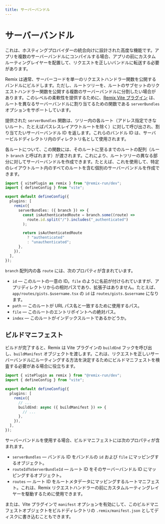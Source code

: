 ```yaml
---
title: サーバーバンドル
---
```


# サーバーバンドル

<docs-warning>これは、ホスティングプロバイダーの統合向けに設計された高度な機能です。アプリを複数のサーバーバンドルにコンパイルする場合、アプリの前にカスタムルーティングレイヤーを配置して、リクエストを正しいバンドルに転送する必要があります。</docs-warning>

Remix は通常、サーバーコードを単一のリクエストハンドラー関数を公開するバンドルにビルドします。ただし、ルートツリーを、ルートのサブセットのリクエストハンドラー関数を公開する複数のサーバーバンドルに分割したい場合があります。このレベルの柔軟性を提供するために、[Remix Vite プラグイン][remix-vite] は、ルートを異なるサーバーバンドルに割り当てるための関数である `serverBundles` オプションをサポートしています。

提供された `serverBundles` 関数は、ツリー内の各ルート（アドレス指定できないルート、たとえばパスレスレイアウトルートを除く）に対して呼び出され、割り当てたいサーバーバンドル ID を返します。これらのバンドル ID は、サーバービルドディレクトリ内のディレクトリ名として使用されます。

各ルートについて、この関数には、そのルートに至るまでのルートの配列（ルート `branch` と呼ばれます）が渡されます。これにより、ルートツリーの異なる部分に対してサーバーバンドルを作成できます。たとえば、これを使用して、特定のレイアウトルート内のすべてのルートを含む個別のサーバーバンドルを作成できます。

```ts filename=vite.config.ts lines=[7-15]
import { vitePlugin as remix } from "@remix-run/dev";
import { defineConfig } from "vite";

export default defineConfig({
  plugins: [
    remix({
      serverBundles: ({ branch }) => {
        const isAuthenticatedRoute = branch.some((route) =>
          route.id.split("/").includes("_authenticated")
        );

        return isAuthenticatedRoute
          ? "authenticated"
          : "unauthenticated";
      },
    }),
  ],
});
```

`branch` 配列内の各 `route` には、次のプロパティが含まれています。

- `id` — このルートの一意の ID。`file` のように名前が付けられていますが、アプリディレクトリからの相対パスであり、拡張子はありません。たとえば、`app/routes/gists.$username.tsx` の `id` は `routes/gists.$username` になります。
- `path` — このルートが URL パス名と一致するために使用するパス。
- `file` — このルートのエントリポイントへの絶対パス。
- `index` — このルートがインデックスルートであるかどうか。

## ビルドマニフェスト

ビルドが完了すると、Remix は Vite プラグインの `buildEnd` フックを呼び出し、`buildManifest` オブジェクトを渡します。これは、リクエストを正しいサーバーバンドルにルーティングする方法を決定するためにビルドマニフェストを検査する必要がある場合に役立ちます。

```ts filename=vite.config.ts lines=[8-10]
import { vitePlugin as remix } from "@remix-run/dev";
import { defineConfig } from "vite";

export default defineConfig({
  plugins: [
    remix({
      // ...
      buildEnd: async ({ buildManifest }) => {
        // ...
      },
    }),
  ],
});
```

サーバーバンドルを使用する場合、ビルドマニフェストには次のプロパティが含まれます。

- `serverBundles` — バンドル ID をバンドルの `id` および `file` にマッピングするオブジェクト。
- `routeIdToServerBundleId` — ルート ID をそのサーバーバンドル ID にマッピングするオブジェクト。
- `routes` — ルート ID をルートメタデータにマッピングするルートマニフェスト。これは、Remix リクエストハンドラーの前にカスタムルーティングレイヤーを駆動するために使用できます。

または、Vite プラグインで `manifest` オプションを有効にして、このビルドマニフェストオブジェクトをビルドディレクトリの `.remix/manifest.json` としてディスクに書き込むこともできます。

[remix-vite]: ./vite
[pathless-layout-route]: ../file-conventions/routes#nested-layouts-without-nested-urls


